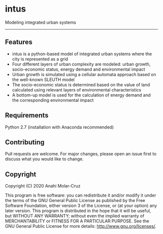 # intus
Modeling integrated urban systems

----------------------------------------------------------------------------

## Features

  - intus is a python-based model of integrated urban systems where the city is represented as a grid
  - Four different layers of urban complexity are modeled: urban growth, socio-economic status, energy demand and environmental impact
  - Urban growth is simulated using a cellular automata approach based on the well-known SLEUTH model
  - The socio-economic status is determined based on the value of land calculated using relevant layers of environmental characteristics
  - A bottom-up model is used for the calculation of energy demand and the corresponding environmental impact


## Requirements
Python 2.7 (installation with Anaconda recommended)


## Contributing
Pull requests are welcome. For major changes, please open an issue first to discuss what you would like to change.


## Copyright
Copyright (C) 2020 Anahi Molar-Cruz

This program is free software: you can redistribute it and/or modify it under the terms of the GNU General Public License as published by the Free Software Foundation, either version 3 of the License, or (at your option) any later version. This program is distributed in the hope that it will be useful, but WITHOUT ANY WARRANTY; without even the implied warranty of MERCHANTABILITY or FITNESS FOR A PARTICULAR PURPOSE. See the GNU General Public License for more details: http://www.gnu.org/licenses/.
